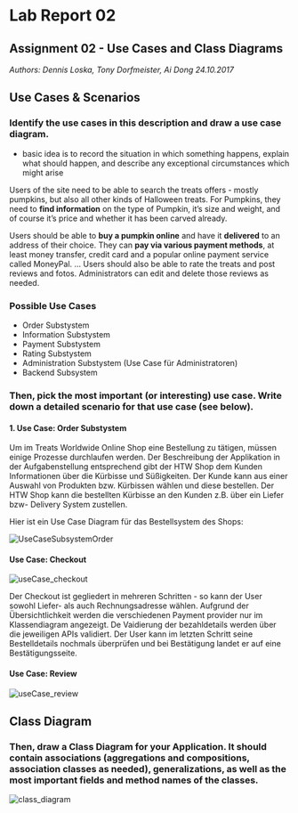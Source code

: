 # Lab Report 02
## Assignment 02 - Use Cases and Class Diagrams
_Authors: Dennis Loska, Tony Dorfmeister, Ai Dong 24.10.2017_

## Use Cases & Scenarios

### Identify the use cases in this description and draw a use case diagram.

- basic idea is to record the situation in which something happens, explain what should happen, and describe any exceptional circumstances which might arise

Users of the site need to be able to search the treats offers - mostly pumpkins, but also all other kinds of Halloween treats. For Pumpkins, they need to **find information** on the type of Pumpkin, it’s size and weight, and of course it’s price and whether it has been carved already.

Users should be able to **buy a pumpkin online** and have it **delivered** to an address of their choice. They can **pay via various payment methods**, at least money transfer, credit card and a popular online payment service called MoneyPal.
...
Users should also be able to rate the treats and post reviews and fotos. Administrators can edit and delete those reviews as needed.

### Possible Use Cases

- Order Substystem
- Information Substystem
- Payment Substystem
- Rating Substystem
- Administration Substystem (Use Case für Administratoren)
- Backend Subsystem


### Then, pick the most important (or interesting) use case. Write down a detailed scenario for that use case (see below).

#### 1. Use Case: Order Substystem

Um im Treats Worldwide Online Shop eine Bestellung zu tätigen, müssen einige Prozesse durchlaufen werden. Der Beschreibung der Applikation in der Aufgabenstellung entsprechend gibt der HTW Shop dem Kunden Informationen über die Kürbisse und Süßigkeiten. Der Kunde kann aus einer Auswahl von Produkten bzw. Kürbissen wählen und diese bestellen. Der HTW Shop kann die bestellten Kürbisse an den Kunden z.B. über ein Liefer bzw- Delivery System zustellen.

Hier ist ein Use Case Diagram für das Bestellsystem des Shops:

![UseCaseSubsystemOrder](/Users/tweak/CloudStation/IMI/03_Semester/Informatik-03/labs/Lab02_UseCaseClassDiagrams/use_cases/UseCaseSubsystemOrder.jpg)

#### Use Case: Checkout

![useCase_checkout](/Users/tweak/CloudStation/IMI/03_Semester/Informatik-03/labs/Lab02_UseCaseClassDiagrams/use_cases/useCase_checkout.jpg)

Der Checkout ist gegliedert in mehreren Schritten - so kann der User  sowohl Liefer- als auch Rechnungsadresse wählen. Aufgrund der Übersichtlichkeit werden die verschiedenen Payment provider nur im Klassendiagram angezeigt. De Vaidierung der bezahldetails werden über die jeweiligen APIs validiert. Der User kann im letzten Schritt seine Bestelldetails nochmals überprüfen und bei Bestätigung landet er auf eine Bestätigungsseite.

#### Use Case: Review

![useCase_review](/Users/tweak/CloudStation/IMI/03_Semester/Informatik-03/labs/Lab02_UseCaseClassDiagrams/use_cases/useCase_review.JPG)



## Class Diagram

### Then, draw a Class Diagram for your Application. It should contain associations (aggregations and compositions, association classes as needed), generalizations, as well as the most important fields and method names of the classes.

![class_diagram](/Users/tweak/CloudStation/IMI/03_Semester/Informatik-03/labs/Lab02_UseCaseClassDiagrams/class_diagram.PNG)

